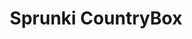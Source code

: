 ---
slug: sprunki-countrybox
title: Sprunki CountryBox
description: "Sprunki CountryBox is an exciting online game. Play for free directly in your browser!"
icon: /images/popular_mods/Sprunki CountryBox.png
url: https://wowtbc.net/sprunkin/countrybox/index.html
previewImage: /images/popular_mods/Sprunki CountryBox.png
type: popular mods

# SEO配置
seo:
  title: "Sprunki CountryBox - Play Free Online Game | Fun Browser Games"
  description: "Sprunki CountryBox - Play this fun online game for free in your browser. No download required!"
  ogImage: "/images/popular_mods/Sprunki CountryBox.png"
  keywords: "sprunki-countrybox, online game, browser game, free game, popular mods game, play online"

videoUrls:
  - https://www.youtube.com/embed/example1
  - https://www.youtube.com/embed/example2

whyPlay:
  title: "Why Play Sprunki CountryBox?"
  items:
    - "Immersive Gameplay: Sprunki CountryBox offers an engaging and immersive gaming experience that will keep you entertained for hours"
    - "Challenging Levels: Test your skills with increasingly difficult challenges and obstacles"
    - "Beautiful Graphics: Enjoy stunning visuals and smooth animations that bring the game world to life"
    - "Regular Updates: New content and features are added regularly to keep the game fresh and exciting"
    - "Free to Play: Experience all the fun without spending a penny"
    - "Community Features: Connect with other players, share strategies, and compete for high scores"
    - "Cross-Platform: Play on any device with a web browser, no downloads required"

features:
  title: "Key Features of Sprunki CountryBox"
  image: "/images/popular_mods/Sprunki CountryBox.png"
  items:
    - "Intuitive Controls: Easy to learn controls make Sprunki CountryBox accessible for players of all skill levels"
    - "Multiple Game Modes: Enjoy various gameplay options that provide different challenges and experiences"
    - "Character Customization: Personalize your gaming experience with unique characters and items"
    - "Achievement System: Complete special tasks to earn rewards and recognition"
    - "Leaderboards: Compete with players worldwide and see who can achieve the highest scores"

characteristics:
  title: "Game Characteristics"
  image: "/images/popular_mods/Sprunki CountryBox.png"
  items:
    - "Genre: Popular mods game with elements of strategy and skill"
    - "Difficulty: Suitable for both casual gamers and those seeking a challenge"
    - "Play Time: Quick sessions or extended gameplay, depending on your preference"
    - "Art Style: Vibrant and engaging visuals that enhance the gaming experience"
    - "Sound Design: Immersive audio that complements the gameplay perfectly"

info: "Sprunki CountryBox is an exciting online game that offers players a unique and engaging gaming experience. With its intuitive controls, stunning visuals, and challenging gameplay, Sprunki CountryBox provides hours of entertainment for players of all ages and skill levels. Whether you're looking for a quick gaming session during a break or an extended play session, Sprunki CountryBox delivers an immersive experience that will keep you coming back for more. The game features multiple levels of increasing difficulty, ensuring that players are constantly challenged as they progress. With regular updates adding new content and features, Sprunki CountryBox remains fresh and exciting, providing endless entertainment options for its growing community of players."

howToPlayIntro: "Welcome to Sprunki CountryBox! This guide will walk you through the basics and help you master the game. Whether you're a beginner or looking to improve your skills, these tips and instructions will enhance your gaming experience."

howToPlaySteps:
  - title: "Getting Started"
    description: "Begin your Sprunki CountryBox adventure by familiarizing yourself with the controls. Use your keyboard or mouse to navigate through the game interface. The tutorial will guide you through the basic mechanics and help you understand the objectives."
  - title: "Understanding the Objectives"
    description: "In Sprunki CountryBox, your main goal is to progress through levels by completing specific objectives. Each level presents unique challenges that require different strategies and approaches."
  - title: "Mastering the Controls"
    description: "Practice using the controls to improve your precision and reaction time. Sprunki CountryBox requires quick reflexes and strategic thinking to overcome obstacles and defeat opponents."
  - title: "Utilizing Power-ups"
    description: "Collect power-ups throughout the game to enhance your abilities and overcome difficult challenges. Each power-up offers unique advantages that can be crucial for success."
  - title: "Developing Strategies"
    description: "As you progress in Sprunki CountryBox, develop effective strategies for different scenarios. Analyze patterns, anticipate challenges, and adapt your approach to maximize your performance."

faq:
  title: "Frequently Asked Questions about Sprunki CountryBox"
  items:
    - question: "Is Sprunki CountryBox free to play?"
      answer: "Yes, Sprunki CountryBox is completely free to play directly in your web browser. No downloads or purchases are required to enjoy the full game experience."
    - question: "Can I play Sprunki CountryBox on mobile devices?"
      answer: "Yes, Sprunki CountryBox is optimized for both desktop and mobile play. You can enjoy the game on any device with a web browser and internet connection."
    - question: "Are there any in-game purchases?"
      answer: "While Sprunki CountryBox is free to play, there may be optional in-game purchases available for cosmetic items or additional features that don't affect core gameplay."
    - question: "How often is Sprunki CountryBox updated?"
      answer: "The developers regularly update Sprunki CountryBox with new content, features, and improvements based on player feedback and game performance."
    - question: "Can I play Sprunki CountryBox offline?"
      answer: "Currently, Sprunki CountryBox requires an internet connection to play as it's a browser-based online game."
    - question: "Is Sprunki CountryBox suitable for children?"
      answer: "Yes, Sprunki CountryBox is designed to be family-friendly and suitable for players of all ages."
    - question: "How do I report bugs or issues?"
      answer: "If you encounter any problems while playing Sprunki CountryBox, you can report them through the game's support page or contact the developers directly through their website."
    - question: "Still Have Questions?"
      answer: "If you have additional questions about Sprunki CountryBox that aren't covered in this FAQ, please visit our support center or contact our customer service team for assistance."
---